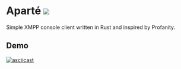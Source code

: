 Aparté ![](https://travis-ci.org/paulfariello/aparte.svg?branch=master)
=======================================================================

Simple XMPP console client written in Rust and inspired by Profanity.

Demo
----

[![asciicast](https://asciinema.org/a/272523.png)](https://asciinema.org/a/272523)
